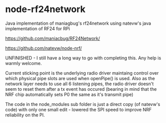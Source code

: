 # node-rf24network

Java implementation of maniagbug's rf24network using natevw's java implementation of RF24 for RPi

https://github.com/maniacbug/RF24Network/

https://github.com/natevw/node-nrf/

UNFINISHED - I still have a long way to go with completing this.  Any help is warmly welcome.

Current sticking point is the underlying radio driver maintaing control over which physical pipe slots are used when openPipe() is used.  Also as the network layer needs to use all 6 listening pipes, the radio driver doesn't seem to reset them after a tx event has occured (bearing in mind that the NRF chip automatically sets P0 the same as it's transmit pipe)

The code in the node_modules sub folder is just a direct copy (of natevw's code) with only one small edit - lowered the SPI speed to improve NRF reliability on the PI.
